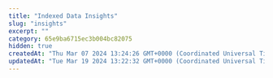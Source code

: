 ```yaml
---
title: "Indexed Data Insights"
slug: "insights"
excerpt: ""
category: 65e9ba6715ec3b004bc82075
hidden: true
createdAt: "Thu Mar 07 2024 13:24:26 GMT+0000 (Coordinated Universal Time)"
updatedAt: "Tue Mar 19 2024 13:22:32 GMT+0000 (Coordinated Universal Time)"
---
```

